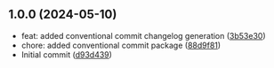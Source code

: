 ## 1.0.0 (2024-05-10)

* feat: added conventional commit changelog generation ([3b53e30](https://github.com/Ruandv/AgileAce/commit/3b53e30))
* chore: added conventional commit package ([88d9f81](https://github.com/Ruandv/AgileAce/commit/88d9f81))
* Initial commit ([d93d439](https://github.com/Ruandv/AgileAce/commit/d93d439))



